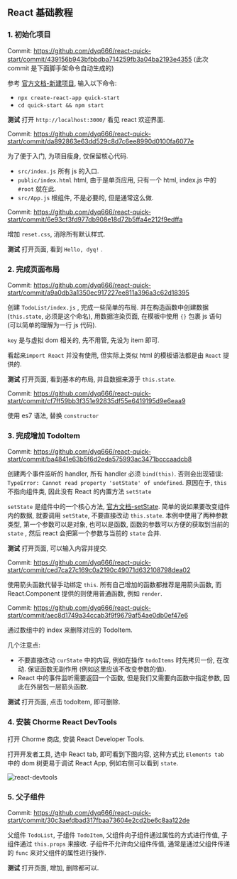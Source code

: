 ## React 基础教程

### 1. 初始化项目

Commit: https://github.com/dyq666/react-quick-start/commit/439156b943bfbbdba714259fb3a04ba2193e4355 (此次 commit 是下面脚手架命令自动生成的)

参考 [官方文档-新建项目](https://reactjs.org/docs/create-a-new-react-app.html#create-react-app), 输入以下命令:

- `npx create-react-app quick-start`
- `cd quick-start && npm start`

**测试** 打开 `http://localhost:3000/` 看见 react 欢迎界面.

Commit: https://github.com/dyq666/react-quick-start/commit/da892863e63dd529c8d7c6ee8990d0100fa6077e

为了便于入门, 为项目瘦身, 仅保留核心代码.

- `src/index.js` 所有 js 的入口.
- `public/index.html` html, 由于是单页应用, 只有一个 html, index.js 中的 `#root` 就在此.
- `src/App.js` 根组件, 不是必要的, 但是通常这么做.

Commit: https://github.com/dyq666/react-quick-start/commit/6e93cf3fd977db908e18d72b5ffa4e212f9edffa

增加 `reset.css`, 消除所有默认样式.

**测试** 打开页面, 看到 `Hello, dyq!` .

### 2. 完成页面布局

Commit: https://github.com/dyq666/react-quick-start/commit/a9a0db3a1350ec917227ee811a396a3c62d18395

创建 `TodoList/index.js` , 完成一些简单的布局. 并在构造函数中创建数据 (`this.state`, 必须是这个命名), 用数据渲染页面, 在模板中使用 `{}` 包裹 js 语句 (可以简单的理解为一行 js 代码). 

`key` 是与虚拟 dom 相关的, 先不用管, 先设为 item 即可.

看起来`import React` 并没有使用, 但实际上类似 html 的模板语法都是由 `React` 提供的.

**测试** 打开页面, 看到基本的布局, 并且数据来源于 `this.state`.

Commit: https://github.com/dyq666/react-quick-start/commit/cf7ff59bb3f351e92835df55e6419195d9e6eaa9

使用 es7 语法, 替换 `constructor`

### 3. 完成增加 TodoItem

Commit: https://github.com/dyq666/react-quick-start/commit/ba4841e63b5f6d2eda575993ac3471bcccaadcb8

创建两个事件监听的 handler, 所有 handler 必须 `bind(this)`. 否则会出现错误: `TypeError: Cannot read property 'setState' of undefined`. 原因在于, `this` 不指向组件类, 因此没有 React 的内置方法 `setState`

`setState` 是组件中的一个核心方法, [官方文档-setState](https://reactjs.org/docs/react-component.html#setstate). 简单的说如果要改变组件内的数据, 就要调用 `setState`, 不要直接改动 `this.state`. 本例中使用了两种参数类型, 第一个参数可以是对象, 也可以是函数, 函数的参数可以方便的获取到当前的 `state` , 然后 react 会把第一个参数与当前的 `state` 合并.

**测试** 打开页面, 可以输入内容并提交.

Commit: https://github.com/dyq666/react-quick-start/commit/ced7ca27c169c0a2190c49071d632108798dea02

使用箭头函数代替手动绑定 `this`. 所有自己增加的函数都推荐是用箭头函数, 而 React.Component 提供的则使用普通函数, 例如 `render`.

Commit: https://github.com/dyq666/react-quick-start/commit/aec8d1749a34ccab3f9f9679af54ae0db0ef47e6

通过数组中的 index 来删除对应的 TodoItem.

几个注意点:

- 不要直接改动 `curState` 中的内容, 例如在操作 `todoItems` 时先拷贝一份, 在改动. 保证函数无副作用 (例如这里应该不改变参数的值).
- React 中的事件监听需要返回一个函数, 但是我们又需要向函数中指定参数, 因此在外层包一层箭头函数.

**测试** 打开页面, 点击 todoItem, 即可删除.

### 4. 安装 Chorme React DevTools

打开 Chorme 商店, 安装 React Developer Tools.

打开开发者工具, 选中 React tab, 即可看到下图内容, 这种方式比 `Elements tab` 中的 dom 树更易于调试 React App, 例如右侧可以看到 `state`.

![react-devtools](https://i.loli.net/2019/03/12/5c879990d226e.png)

### 5. 父子组件

Commit: https://github.com/dyq666/react-quick-start/commit/30c3aefdbad317fbaa73604e2cd2be6c8aa122de

父组件 `TodoList`, 子组件 `TodoItem`, 父组件向子组件通过属性的方式进行传值, 子组件通过 `this.props` 来接收. 子组件不允许向父组件传值, 通常是通过父组件传递的 `func` 来对父组件的属性进行操作.

**测试** 打开页面, 增加, 删除都可以.